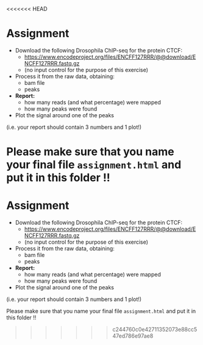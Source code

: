 <<<<<<< HEAD
# Assignment

* Download the following Drosophila ChIP-seq for the protein CTCF:
  * https://www.encodeproject.org/files/ENCFF127RRR/@@download/ENCFF127RRR.fastq.gz
  * (no input control for the purpose of this exercise)
* Process it from the raw data, obtaining:
  * bam file
  * peaks
* **Report:**
  * how many reads (and what percentage) were mapped
  * how many peaks were found
* Plot the signal around one of the peaks

(i.e. your report should contain 3 numbers and 1 plot!)

Please make sure that you name your final file `assignment.html` and put it in this folder !!
=======
# Assignment

* Download the following Drosophila ChIP-seq for the protein CTCF:
  * https://www.encodeproject.org/files/ENCFF127RRR/@@download/ENCFF127RRR.fastq.gz
  * (no input control for the purpose of this exercise)
* Process it from the raw data, obtaining:
  * bam file
  * peaks
* **Report:**
  * how many reads (and what percentage) were mapped
  * how many peaks were found
* Plot the signal around one of the peaks

(i.e. your report should contain 3 numbers and 1 plot!)

Please make sure that you name your final file `assignment.html` and put it in this folder !!
>>>>>>> c244760c0e42711352073e88cc547ed786e97ae8
